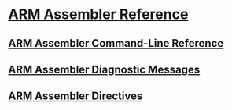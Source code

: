 # [ARM Assembler Reference](TocOutOfQuery)
## [ARM Assembler Command-Line Reference](arm-assembler-command-line-reference.md)
## [ARM Assembler Diagnostic Messages](arm-assembler-diagnostic-messages.md)
## [ARM Assembler Directives](arm-assembler-directives.md)
